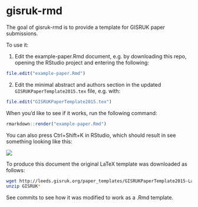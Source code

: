 
<!-- README.md is generated from README.Rmd. Please edit that file -->

# gisruk-rmd

<!-- badges: start -->
<!-- badges: end -->

The goal of gisruk-rmd is to provide a template for GISRUK paper
submissions.

To use it:

1.  Edit the example-paper.Rmd document, e.g. by downloading this repo,
    opening the RStudio project and entering the following:

``` r
file.edit("example-paper.Rmd")
```

2.  Edit the minimal abstract and authors section in the updated
    `GISRUKPaperTemplate2015.tex` file, e.g. with:

``` r
file.edit("GISRUKPaperTemplate2015.tex")
```

When you’d like to see if it works, run the following command:

``` r
rmarkdown::render("example-paper.Rmd")
```

You can also press Ctrl+Shift+K in RStudio, which should result in see
something looking like this:

![](https://user-images.githubusercontent.com/1825120/148705156-a45645a9-00bc-41ff-874e-d018373c8a38.png)

To produce this document the original LaTeX template was downloaded as
follows:

``` bash
wget http://leeds.gisruk.org/paper_templates/GISRUKPaperTemplate2015-Latex.zip
unzip GISRUK*
```

See commits to see how it was modified to work as a .Rmd template.
